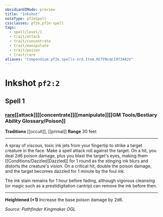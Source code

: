 ```yaml
---
obsidianUIMode: preview
title: "Inkshot"
noteType: pf2eSpell
cssclasses: pf2e,pf2e-spell
tags:
  - spell/level/1
  - trait/attack
  - trait/concentrate
  - trait/manipulate
  - trait/poison
  - trait/rare
aliases: "Compendium.pf2e.spells-srd.Item.MiTFNcqCI9f34A2V" 
---
```

# Inkshot  `pf2:2`  
## Spell 1
### [rare](rare "Rare Rarity Trait")[[attack]][[concentrate]][[manipulate]][[GM Tools/Bestiary Ability Glossary/Poison]]
**Traditions** [[occult]], [[primal]]
**Range** 30 feet
* * * 
A spray of viscous, toxic ink jets from your fingertip to strike a target creature in the face. Make a spell attack roll against the target. On a hit, you deal 2d6 poison damage, plus you blast the target's eyes, making them [[Conditions/Dazzled|Dazzled]] for 1 round as the stinging ink blurs and distorts the creature's vision. On a critical hit, double the poison damage, and the target becomes dazzled for 1 minute by the foul ink.

The ink stain remains for 1 hour before fading, although vigorous cleansing (or magic such as a prestidigitation cantrip) can remove the ink before then.

* * *

**Heightened (+1)** Increase the base poison damage by 2d6.

*Source: Pathfinder Kingmaker*
*OGL*